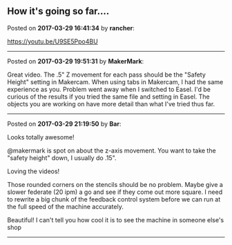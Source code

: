 ## How it's going so far....
Posted on **2017-03-29 16:41:34** by **rancher**:

https://youtu.be/U9SE5Ppo4BU

---

Posted on **2017-03-29 19:51:31** by **MakerMark**:

Great video.  The .5" Z movement for each pass should be the "Safety Height" setting in Makercam. When using tabs in Makercam, I had the same experience as you.  Problem went away when I switched to Easel.  I'd be curious of the results if you tried the same file and setting in Easel. The objects you are working on have more detail than what I've tried thus far.

---

Posted on **2017-03-29 21:19:50** by **Bar**:

Looks totally awesome!

@makermark is spot on about the z-axis movement. You want to take the "safety height" down, I usually do .15". 

Loving the videos!

Those rounded corners on the stencils should be no problem. Maybe give a slower federate (20 ipm) a go and see if they come out more square. I need to rewrite a big chunk of the feedback control system before we can run at the full speed of the machine accurately.

Beautiful! I can't tell you how cool it is to see the machine in someone else's shop

---

